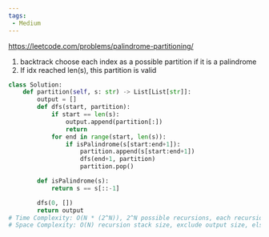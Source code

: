 ```yaml
---
tags:
 - Medium
---
```


https://leetcode.com/problems/palindrome-partitioning/

1. backtrack choose each index as a possible partition if it is a palindrome
2. If idx reached len(s), this partition is valid

```python
class Solution:
    def partition(self, s: str) -> List[List[str]]:
        output = []
        def dfs(start, partition):
            if start == len(s):
                output.append(partition[:])
                return
            for end in range(start, len(s)):
                if isPalindrome(s[start:end+1]):
                    partition.append(s[start:end+1])
                    dfs(end+1, partition)
                    partition.pop()

        def isPalindrome(s):
            return s == s[::-1]

        dfs(0, [])
        return output
# Time Complexity: O(N * (2^N)), 2^N possible recursions, each recursion is N (checking of palindrome)
# Space Complexity: O(N) recursion stack size, exclude output size, else same time complexity
```